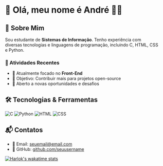 # 👋 Olá, meu nome é André 👨‍💻

## 🚀 Sobre Mim

Sou estudante de **Sistemas de Informação**. Tenho experiência com diversas tecnologias e linguagens de programação, incluindo C, HTML, CSS e Python.

### 🔭 Atividades Recentes

- 🌱 Atualmente focado no **Front-End**
- 🎯 Objetivo: Contribuir mais para projetos open-source
- 💼 Aberto a novas oportunidades e desafios

## 🛠️ Tecnologias & Ferramentas

![C](https://img.shields.io/badge/-C-00599C?style=flat-square&logo=c)
![Python](https://img.shields.io/badge/-Python-8fcfd1?style=flat-square&logo=Python)
![HTML](https://img.shields.io/badge/-HTML5-E34F26?style=flat-square&logo=html5&logoColor=white)
![CSS](https://img.shields.io/badge/-CSS3-1572B6?style=flat-square&logo=css3)

## 📬 Contatos
- 📧 Email: [seuemail@email.com](mailto:andrelucas25111@gmail.com)
- 🌟 GitHub: [github.com/seuusername](https://github.com/Andre023)

[![Harlok's wakatime stats](https://github-readme-stats.vercel.app/api/wakatime?username=ffflabs)](https://github.com/anuraghazra/github-readme-stats)
